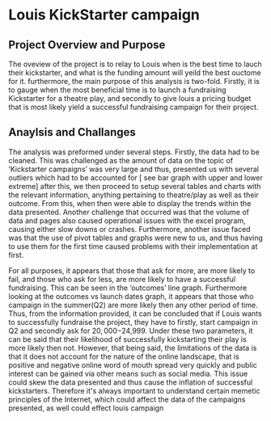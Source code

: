 # Louis KickStarter campaign

## Project Overview and Purpose
The oveview of the project is to relay to Louis when is the best time to lauch their kickstarter, and what is the funding amount will yeild the best ouctome for it. furthermore, the main purpose of this analysis is two-fold. Firstly, it is to gauge when the most beneficial time is to launch a fundraising Kickstarter for a theatre play, and secondly to give louis a pricing budget that is most likely yield a successful fundraising campaign for their project.

## Anaylsis and Challanges
The analysis was preformed under several steps. Firstly, the data had to be cleaned. This was challenged as the amount of data on the topic of ‘Kickstarter campaigns’ was very large and thus, presented us with several outliers which had to be accounted for [ see bar graph with upper and lower extreme] after this, we then proceed to setup several tables and charts with the relevant information, anything pertaining to theatre/play as well as their outcome. From this, when then were able to display the trends within the data presented. Another challenge that occurred was that the volume of data and pages also caused operational issues with the excel program, causing either slow downs or crashes. Furthermore, another issue faced was that the use of pivot tables and graphs were new to us, and thus having to use them for the first time caused problems with their implementation at first.

For all purposes, it appears that those that ask for more, are more likely to fail, and those who ask for less, are more likely to have a successful fundraising. This can be seen in the ‘outcomes’ line graph. Furthermore looking at the outcomes vs launch dates graph, it appears that those who campaign in the summer(Q2) are more likely then any other period of time. Thus, from the information provided, it can be concluded that if Louis wants to successfully fundraise the project, they have to firstly, start campaign in Q2 and secondly ask for $20,000-$24,999. Under these two parameters, it can be said that their likelihood of successfully kickstarting their play is more likely then not. However, that being said, the limitations of the data is that it does not account for the nature of the online landscape, that is positive and negative online word of mouth spread very quickly and public interest can be gained via other means such as social media. This issue could skew the data presented and thus cause the inflation of successful kickstarters. Therefore it's always important to understand certain memetic principles of the Internet, which could affect the data of the campaigns presented, as well could effect louis campaign
